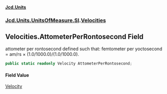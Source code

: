 #### [Jcd.Units](index.md 'index')

### [Jcd.Units.UnitsOfMeasure.SI](Jcd.Units.UnitsOfMeasure.SI.md 'Jcd.Units.UnitsOfMeasure.SI').[Velocities](Velocities.md 'Jcd.Units.UnitsOfMeasure.SI.Velocities')

## Velocities.AttometerPerRontosecond Field

attometer per rontosecond defined such that: femtometer per yoctosecond = am/rs × (1.0/1000.0)/(1.0/1000.0).

```csharp
public static readonly Velocity AttometerPerRontosecond;
```

#### Field Value

[Velocity](Velocity.md 'Jcd.Units.UnitTypes.Velocity')